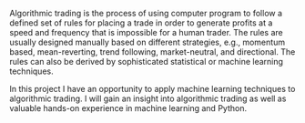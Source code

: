 Algorithmic trading is the process of using computer program to follow a defined set of rules for
placing a trade in order to generate profits at a speed and frequency that is impossible for a human
trader. The rules are usually designed manually based on different strategies, e.g., momentum based,
mean-reverting, trend following, market-neutral, and directional. The rules can also be derived by
sophisticated statistical or machine learning techniques.

In this project I have an opportunity to apply machine learning techniques to algorithmic trading.
I will gain an insight into algorithmic trading as well as valuable hands-on experience in machine
learning and Python. 
